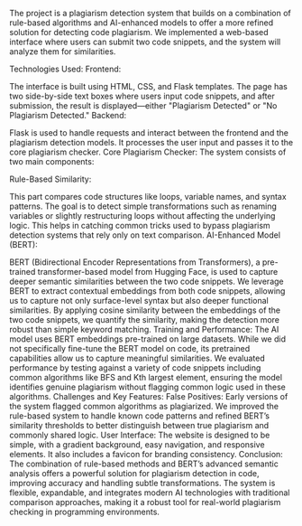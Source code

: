 The project is a plagiarism detection system that builds on a combination of rule-based algorithms and AI-enhanced models to offer a more refined solution for detecting code plagiarism. We implemented a web-based interface where users can submit two code snippets, and the system will analyze them for similarities.

Technologies Used:
Frontend:

The interface is built using HTML, CSS, and Flask templates.
The page has two side-by-side text boxes where users input code snippets, and after submission, the result is displayed—either "Plagiarism Detected" or "No Plagiarism Detected."
Backend:

Flask is used to handle requests and interact between the frontend and the plagiarism detection models.
It processes the user input and passes it to the core plagiarism checker.
Core Plagiarism Checker:
The system consists of two main components:

Rule-Based Similarity:

This part compares code structures like loops, variable names, and syntax patterns. The goal is to detect simple transformations such as renaming variables or slightly restructuring loops without affecting the underlying logic.
This helps in catching common tricks used to bypass plagiarism detection systems that rely only on text comparison.
AI-Enhanced Model (BERT):

BERT (Bidirectional Encoder Representations from Transformers), a pre-trained transformer-based model from Hugging Face, is used to capture deeper semantic similarities between the two code snippets.
We leverage BERT to extract contextual embeddings from both code snippets, allowing us to capture not only surface-level syntax but also deeper functional similarities.
By applying cosine similarity between the embeddings of the two code snippets, we quantify the similarity, making the detection more robust than simple keyword matching.
Training and Performance:
The AI model uses BERT embeddings pre-trained on large datasets. While we did not specifically fine-tune the BERT model on code, its pretrained capabilities allow us to capture meaningful similarities.
We evaluated performance by testing against a variety of code snippets including common algorithms like BFS and Kth largest element, ensuring the model identifies genuine plagiarism without flagging common logic used in these algorithms.
Challenges and Key Features:
False Positives: Early versions of the system flagged common algorithms as plagiarized. We improved the rule-based system to handle known code patterns and refined BERT’s similarity thresholds to better distinguish between true plagiarism and commonly shared logic.
User Interface: The website is designed to be simple, with a gradient background, easy navigation, and responsive elements. It also includes a favicon for branding consistency.
Conclusion:
The combination of rule-based methods and BERT’s advanced semantic analysis offers a powerful solution for plagiarism detection in code, improving accuracy and handling subtle transformations. The system is flexible, expandable, and integrates modern AI technologies with traditional comparison approaches, making it a robust tool for real-world plagiarism checking in programming environments.
